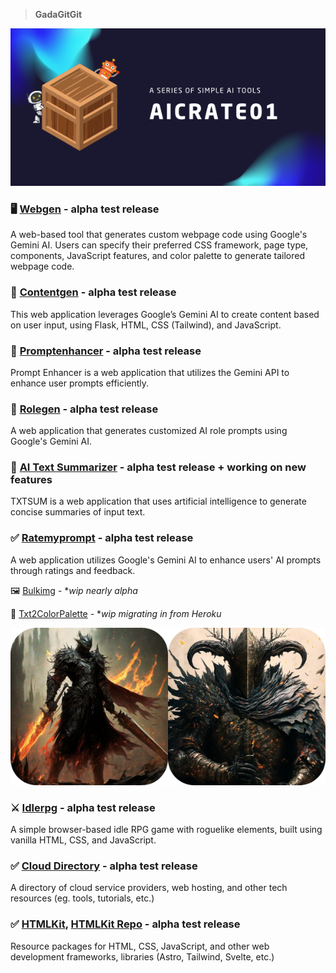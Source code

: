 > **GadaGitGit**

![aicrate01-series](aicrate01.png)

### :desktop_computer: [Webgen](https://github.com/hizzybabe/webgen) - **alpha test release**

A web-based tool that generates custom webpage code using Google's Gemini AI. Users can specify their preferred CSS framework, page type, components, JavaScript features, and color palette to generate tailored webpage code.

### :pencil: [Contentgen](https://github.com/hizzybabe/contentgen) - **alpha test release**

This web application leverages Google’s Gemini AI to create content based on user input, using Flask, HTML, CSS (Tailwind), and JavaScript.

### :speech_balloon: [Promptenhancer](https://github.com/hizzybabe/promptenhancer) - **alpha test release**

Prompt Enhancer is a web application that utilizes the Gemini API to enhance user prompts efficiently.

### :robot: [Rolegen](https://github.com/hizzybabe/rolegen) - **alpha test release**

A web application that generates customized AI role prompts using Google's Gemini AI.

### :pencil: [AI Text Summarizer](https://github.com/hizzybabe/ez-ai-summarizer) - **alpha test release + working on new features**

TXTSUM is a web application that uses artificial intelligence to generate concise summaries of input text.

### :white_check_mark: [Ratemyprompt](https://github.com/hizzybabe/ratemyprompt) - **alpha test release**

A web application utilizes Google's Gemini AI to enhance users' AI prompts through ratings and feedback.

:framed_picture: [Bulkimg](https://github.com/hizzybabe/bulkimg) - **wip nearly alpha*

:art: [Txt2ColorPalette](https://github.com/hizzybabe/txt-2-color-palette) - **wip migrating in from Heroku*

![game-banner](gamebanner.png)

### :crossed_swords: [Idlerpg](https://github.com/hizzybabe/idlerpg) - **alpha test release**

A simple browser-based idle RPG game with roguelike elements, built using vanilla HTML, CSS, and JavaScript.


### :white_check_mark: [Cloud Directory](https://techwizard.club/) - **alpha test release**

A directory of cloud service providers, web hosting, and other tech resources (eg. tools, tutorials, etc.)

### :white_check_mark: [HTMLKit](https://hizzybabe.github.io/HTMLKit/), [HTMLKit Repo](https://github.com/hizzybabe/HTMLKit) - **alpha test release**

Resource packages for HTML, CSS, JavaScript, and other web development frameworks, libraries (Astro, Tailwind, Svelte, etc.)